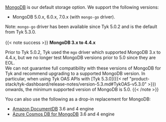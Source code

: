 ---
---

[MongoDB](https://www.mongodb.com) is our default storage option. We support the following versions:

- MongoDB 5.0.x, 6.0.x, 7.0.x (with `mongo-go` driver).

Note: `mongo-go` driver has been available since Tyk 5.0.2 and is the default from Tyk 5.3.0.
<br>
<br>
{{< note success >}}
**MongoDB 3.x to 4.4.x**

Prior to Tyk 5.0.2, Tyk used the `mgo` driver which supported MongoDB 3.x to 4.4.x, but we no longer test MongoDB versions prior to 5.0 since they are EOL.
<br>
We can not guarantee full compatibility with these versions of MongoDB for Tyk and recommend upgrading to a supported MongoDB version. In particular, when using Tyk OAS APIs with [Tyk 5.3.0]({{< ref "product-stack/tyk-dashboard/release-notes/version-5.3.md#TykOAS-v5.3.0" >}}) onwards, the minimum supported version of MongoDB is 5.0.
{{< /note >}}

You can also use the following as a drop-in replacement for MongoDB:

- [Amazon DocumentDB](https://aws.amazon.com/documentdb/) 3.6 and 4 engine
- [Azure Cosmos DB for MongoDB](https://learn.microsoft.com/en-us/azure/cosmos-db/mongodb/introduction) 3.6 and 4 engine
